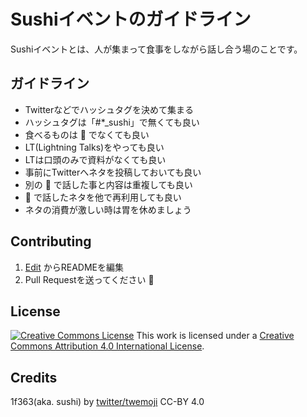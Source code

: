 # Sushiイベントのガイドライン

Sushiイベントとは、人が集まって食事をしながら話し合う場のことです。

## ガイドライン

- Twitterなどでハッシュタグを決めて集まる
- ハッシュタグは「#*_sushi」で無くても良い
- 食べるものは :sushi: でなくても良い
- LT(Lightning Talks)をやっても良い
- LTは口頭のみで資料がなくても良い
- 事前にTwitterへネタを投稿しておいても良い
- 別の :sushi: で話した事と内容は重複しても良い
- :sushi: で話したネタを他で再利用しても良い
- ネタの消費が激しい時は胃を休めましょう

## Contributing

1. [Edit](https://github.com/meta-sushi/guideline/edit/master/README.md) からREADMEを編集
2. Pull Requestを送ってください :tada:

## License

[![Creative Commons License](https://i.creativecommons.org/l/by/4.0/88x31.png)](http://creativecommons.org/licenses/by/4.0/)
This work is licensed under a [Creative Commons Attribution 4.0 International License](http://creativecommons.org/licenses/by/4.0/).

## Credits

1f363(aka. sushi) by [twitter/twemoji](https://github.com/twitter/twemoji "twitter/twemoji") CC-BY 4.0
